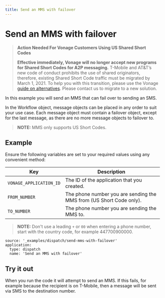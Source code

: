 ```yaml
---
title: Send an MMS with failover
---
```


# Send an MMS with failover

> **Action Needed For Vonage Customers Using US Shared Short Codes**
>
> **Effective immediately, Vonage will no longer accept new programs for Shared Short Codes for A2P messaging.** T-Mobile and AT&T’s new code of conduct prohibits the use of shared originators, therefore, existing Shared Short Code traffic must be migrated by March 1, 2021. To help you with this transition, please use the Vonage [guide on alternatives](https://help.nexmo.com/hc/en-us/articles/360050905592).  Please contact us to migrate to a new solution.

In this example you will send an MMS that can fail over to sending an SMS.

In the Workflow object, message objects can be placed in any order to suit your use case. Each message object must contain a failover object, except for the last message, as there are no more message objects to failover to.

> **NOTE:** MMS only supports US Short Codes.

## Example

Ensure the following variables are set to your required values using any convenient method:

Key | Description
-- | --
`VONAGE_APPLICATION_ID` | The ID of the application that you created.
`FROM_NUMBER` | The phone number you are sending the MMS from (US Short Code only).
`TO_NUMBER` | The phone number you are sending the MMS to.

> **NOTE:** Don't use a leading `+` or `00` when entering a phone number, start with the country code, for example 447700900000.

```code_snippets
source: '_examples/dispatch/send-mms-with-failover'
application:
  type: dispatch
  name: 'Send an MMS with failover'
```

## Try it out

When you run the code it will attempt to send an MMS. If this fails, for example because the recipient is on T-Mobile, then a message will be sent via SMS to the destination number.

